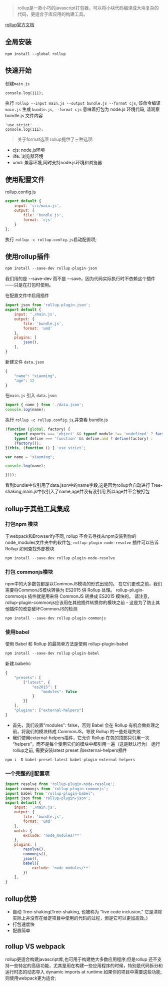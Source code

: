 
> rollup是一款小巧的javascript打包器，可以将小块代码编译成大块复杂的代码，更适合于库应用的构建工具。

[rollup官方文档](https://rollupjs.org/guide/en)

## 全局安装
```
npm install --global rollup
``` 

## 快速开始

创建`main.js`

```
console.log(111);
```
执行 `rollup --input main.js --output bundle.js --format cjs`, 该命令编译 `main.js` 生成 `bundle.js`, `--format cjs` 意味着打包为 node.js 环境代码, 请观察 bundle.js 文件内容
```
'use strict'
console.log(111);
```

> 关于format选项
rollup提供了三种选项:
- cjs: node.js环境
- iife: 浏览器环境
- umd: 兼容环境,同时支持node.js环境和浏览器

## 使用配置文件
rollup.config.js

```js
export default {
    input: 'src/main.js',
    output: {
        file: 'bundle.js',
        format: 'cjs'
    }
};
```
执行 `rollup -c rollup.config.js`启动配置项;

## 使用rollup插件

```js
npm install --save-dev rollup-plugin-json

```
我们用的是 --save-dev 而不是 --save，因为代码实际执行时不依赖这个插件——只是在打包时使用。

在配置文件中启用插件
```js
import json from 'rollup-plugin-json';
export default {
    input: './main.js',
    output: {
        file: 'bundle.js',
        format: 'umd'
    },
    plugins: [
        json(),
    ],
}
```

新建文件 `data.json`
```js
{
    "name": "xiaoming",
    "age": 12
}
```
在`main.js` 引入 `data.json`

```js
import { name } from './data.json';
console.log(name);
```
执行 `rollup -c rollup.config.js`,并查看 bundle.js

```js
(function (global, factory) {
	typeof exports === 'object' && typeof module !== 'undefined' ? factory() :
	typeof define === 'function' && define.amd ? define(factory) :
	(factory());
}(this, (function () { 'use strict';

var name = "xiaoming";

console.log(name);

})));

```
看到bundle中仅引用了data.json中的name字段,这是因为rollup会自动进行 Tree-shaking,main.js中仅引入了name,age并没有没引用,所以age并不会被打包

## rollup于其他工具集成

### 打包npm 模块

于webpack和Browserify不同, rollup 不会去寻找从npm安装到你的node_modules文件夹中的软件包;
`rollup-plugin-node-resolve` 插件可以告诉 Rollup 如何查找外部模块
```js
npm install --save-dev rollup-plugin-node-resolve
```

### 打包 commonjs模块

npm中的大多数包都是以CommonJS模块的形式出现的。 在它们更改之前，我们需要将CommonJS模块转换为 ES2015 供 Rollup 处理。
rollup-plugin-commonjs 插件就是用来将 CommonJS 转换成 ES2015 模块的。
请注意，rollup-plugin-commonjs应该用在其他插件转换你的模块之前 - 这是为了防止其他插件的改变破坏CommonJS的检测
```js
npm install --save-dev rollup-plugin-commonjs
```

### 使用babel
使用 Babel 和 Rollup 的最简单方法是使用 rollup-plugin-babel

```js
npm install --save-dev rollup-plugin-babel
```
新建.babelrc
```js
{
    "presets": [
        ["latest", {
            "es2015": {
                "modules": false
            }
        }]
    ],
    "plugins": ["external-helpers"]
}
```
- 首先，我们设置"modules": false，否则 Babel 会在 Rollup 有机会做处理之前，将我们的模块转成 CommonJS，导致 Rollup 的一些处理失败
- 我们使用external-helpers插件，它允许 Rollup 在包的顶部只引用一次 “helpers”，而不是每个使用它们的模块中都引用一遍（这是默认行为）
运行 rollup之前, 需要安装latest preset 和external-helpers插件

```js
npm i -D babel-preset-latest babel-plugin-external-helpers
```

### 一个完整的配置项
```js
import resolve from 'rollup-plugin-node-resolve';
import commonjs from 'rollup-plugin-commonjs';
import babel from 'rollup-plugin-babel';
import json from 'rollup-plugin-json';
export default {
    input: './main.js',
    output: {
        file: 'bundle.js',
        format: 'umd'
    },
    watch: {
        exclude: 'node_modules/**'
    },
    plugins: [
        resolve(),
        commonjs(),
        json(),
        babel({
            exclude: 'node_modules/**'
        })
    ],
}
```


## rollup优势
- 自动 Tree-shaking(Tree-shaking, 也被称为 "live code inclusion," 它是清除实际上并没有在给定项目中使用的代码的过程，但是它可以更加高效。)
- 打包速度快
- 配置简单

## rollup VS webpack

rollup更适合构建javascript库,也可用于构建绝大多数应用程序;但是rollup 还不支持一些特定的高级功能，尤其是用在构建一些应用程序的时候，特别是代码拆分和运行时态的动态导入 dynamic imports at runtime.如果你的项目中需要这些功能,则使用webpack更为适合;




